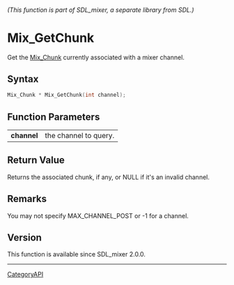 ###### (This function is part of SDL_mixer, a separate library from SDL.)
# Mix_GetChunk

Get the [Mix_Chunk](Mix_Chunk) currently associated with a mixer channel.

## Syntax

```c
Mix_Chunk * Mix_GetChunk(int channel);

```

## Function Parameters

|                 |                       |
| --------------- | --------------------- |
| **channel**     | the channel to query. |

## Return Value

Returns the associated chunk, if any, or NULL if it's an invalid channel.

## Remarks

You may not specify MAX_CHANNEL_POST or -1 for a channel.

## Version

This function is available since SDL_mixer 2.0.0.

----
[CategoryAPI](CategoryAPI)

